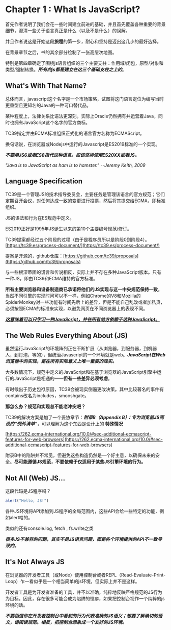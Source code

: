 # Chapter 1 : What Is JavaScript?

首先作者说明了我们会花一些时间建立前进的基础，并且首先覆盖各种重要的背景细节，澄清一些关于语言真正是什么（以及不是什么）的误解。

并且作者说这是开始这段**旅程**的第一步，耐心和坚持是迈出这几步的最好选择。

在背景章节之后，书的其余部分绘制了一张高层次地图。

特别是第四章确定了围绕js语言组织的三个主要支柱：作用域/闭包，原型/对象和类型/强制转换。***所有的js都是建立在这三个基础支柱之上的***。

## What's With That Name?

总体而言，javascript这个名字是一个市场策略，试图将这门语言定位为编写当时更重型且更知名的Java的一种可口替代品。

某种程度上，法律关系比语法更深刻。实际上Oracle仍然拥有并运营着Java，同时也拥有JavaScript这个名字的官方商标。

TC39指定并由ECMA标准组织正式化的语言官方名称为ECMAScript。

换句话说，在浏览器或Nodejs中运行的Javascript是ES2019标准的一个实现。

***不要用JS6或者ES8指代这种语言。应该坚持使用ES20XX或者JS。***

*"Java is to JavaScript as ham is to hamster." --Jeremy Keith, 2009*

## Language Specification

TC39是一个管理JS的技术指导委员会，主要任务是管理该语言的官方规范；它们定期召开会议，对任何达成一致的变更进行投票，然后将其提交给ECMA，即标准组织。

JS的语法和行为在ES规范中定义。

ES2019正好是1995年JS诞生以来的第10个主要编号规范/修订。

TC39提案都经过五个阶段的过程（由于是程序员所以是阶段0到阶段4）。[https://tc39.es/process-document/](https://tc39.es/process-document/)

提案是开源的，github仓库：[https://github.com/tc39/proposals](https://github.com/tc39/proposals)

与一些根深蒂固的谎言和传说相反，实际上并不存在多种JavaScript版本。只有一种JS，即由TC39和ECMA维持的官方标准。

**所有主要浏览器和设备制造商已承诺将他们的JS实现与这一中央规范保持一致**。当然不同引擎的实现时间可以不一样，例如Chrome的V8和Mozilla的SpiderMonkey对一些功能有时间先后上的差异，但是不能自己乱改或者加私货，必须按照ECMA的标准来实现，以避免网页在不同浏览器上的表现不同。

<u>***这意味着可以只学习一种JavaScript，并在所有地方依赖于这种JavaScript。***</u>

## The Web Rules Everything About (JS)

虽然运行JavaScript的环境阵列正在不断扩展（从浏览器，到服务器，到机器人，到灯泡，等的），但统治Javascript的一个环境就是web。***JavaScript在Web浏览器中的实现，是在所有实际意义上唯一重要的现实。***

大多数情况下，规范中定义的JavaScript和在基于浏览器的JavaScript引擎中运行的JavaScript是相通的——**但有一些差异必须考虑**。

有时候出于历史包袱原因，TC39会被现实倒逼更改决策。其中比较著名的事件有contains改名为includes，smooshgate。

**那怎么办？规范和实现总不能老冲突吧？**

TC39的解决方案是加了一个妥协章节：***附录B（Appendix B）：专为浏览器JS而设的“例外清单”***，可以理解为这个东西是设计上的 **特殊情况**

 [https://262.ecma-international.org/10.0/#sec-additional-ecmascript-features-for-web-browsers](https://262.ecma-international.org/10.0/#sec-additional-ecmascript-features-for-web-browsers)

附录B中的陷阱并不常见，但避免这些构造仍然是一个好主意，以确保未来的安全。**尽可能遵循JS规范，不要依赖于仅适用于某些JS引擎环境的行为。**

## Not All (Web) JS...

这段代码是JS程序吗？
```javascript
alert("Hello, JS!")
```

 各种JS环境将API添加到JS程序的全局范围内，这些API会给一些特定的功能，例如alert啥的。

类似的还有console.log, fetch , fs.write之类

***很多JS不兼容的问题，其实不是JS语言问题，而是各个环境提供的API不一致导致的。***

## It's Not Always JS

在浏览器的开发者工具（或Node）使用控制台或者REPL（Read-Evaluate-Print-Loop）乍一看似乎是一个相当简单的js环境，但实际上并不是这样。

开发者工具是为开发者准备的工具，并不以准确，纯粹地反映严格规范的JS行为为目标。因此，存在很多可能会成为陷阱的怪癖，如果把控制台视作一个纯粹的js环境的话。

***不要相信你在开发者控制台中看到的行为代表准确的JS语义；想要了解确切的语义，请阅读规范。相反，把控制台想象成一个友好的JS环境。***


